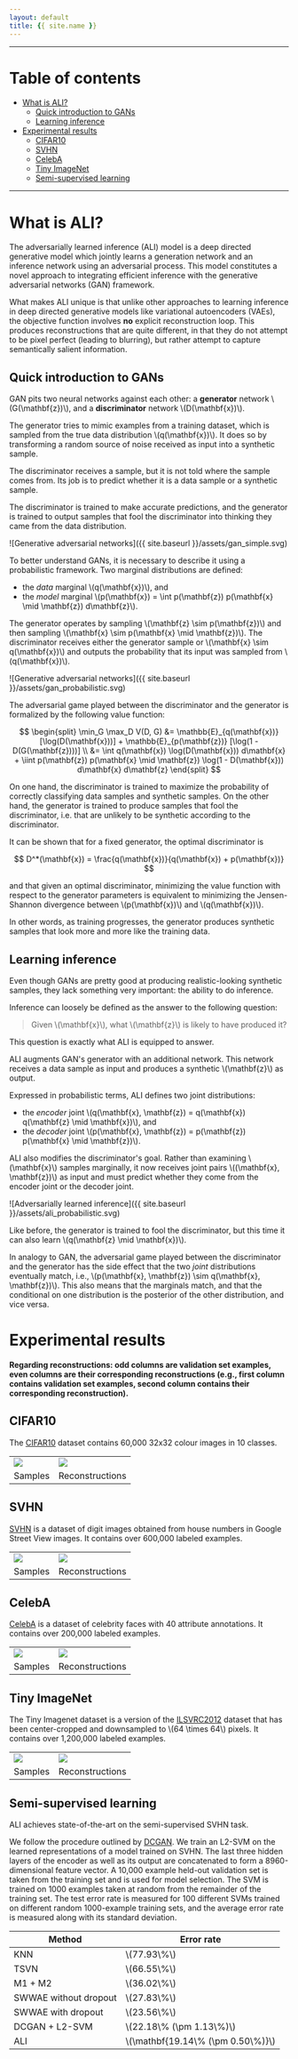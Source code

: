 ```yaml
---
layout: default
title: {{ site.name }}
---
```


---

# Table of contents

* [What is ALI?](#what_is)
    * [Quick introduction to GANs](#gan_intro)
    * [Learning inference](#learning_inference)
* [Experimental results](#experimental_results)
    * [CIFAR10](#cifar10)
    * [SVHN](#svhn)
    * [CelebA](#celeba)
    * [Tiny ImageNet](#tiny_imagenet)
    * [Semi-supervised learning](#semi_supervised)

---

<a name="what_is"></a>

# What is ALI?

The adversarially learned inference (ALI) model is a deep directed generative
model which jointly learns a generation network and an inference network using
an adversarial process. This model constitutes a novel approach to integrating
efficient inference with the generative adversarial networks (GAN) framework.

What makes ALI unique is that unlike other approaches to learning inference in
deep directed generative models like variational autoencoders (VAEs), the
objective function involves **no** explicit reconstruction loop. This produces
reconstructions that are quite different, in that they do not attempt to be
pixel perfect (leading to blurring), but rather attempt to capture semantically
salient information.

<a name="gan_intro"></a>

## Quick introduction to GANs

GAN pits two neural networks against each other: a **generator** network
\\(G(\\mathbf{z})\\), and a **discriminator** network \\(D(\\mathbf{x})\\).

The generator tries to mimic examples from a training dataset, which is sampled
from the true data distribution \\(q(\\mathbf{x})\\). It does so by transforming
a random source of noise received as input into a synthetic sample.

The discriminator receives a sample, but it is not told where the sample comes
from. Its job is to predict whether it is a data sample or a synthetic sample.

The discriminator is trained to make accurate predictions, and the generator is
trained to output samples that fool the discriminator into thinking they came
from the data distribution.

![Generative adversarial networks]({{ site.baseurl }}/assets/gan_simple.svg)

To better understand GANs, it is necessary to describe it using a probabilistic
framework. Two marginal distributions are defined:

* the _data_ marginal \\(q(\\mathbf{x})\\), and
* the _model_ marginal \\(p(\\mathbf{x}) =
  \\int p(\\mathbf{z}) p(\\mathbf{x} \\mid \\mathbf{z}) d\\mathbf{z}\\).

The generator operates by sampling \\(\\mathbf{z} \\sim p(\\mathbf{z})\\) and
then sampling \\(\\mathbf{x} \\sim p(\\mathbf{x} \\mid \\mathbf{z})\\).
The discriminator receives either the generator sample or
\\(\\mathbf{x} \\sim q(\\mathbf{x})\\) and outputs the probability that its
input was sampled from \\(q(\\mathbf{x})\\).

![Generative adversarial networks]({{ site.baseurl }}/assets/gan_probabilistic.svg)

The adversarial game played between the discriminator and the generator is
formalized by the following value function:

$$
\begin{split}
    \min_G \max_D V(D, G)
    &= \mathbb{E}_{q(\mathbf{x})} [\log(D(\mathbf{x}))] +
       \mathbb{E}_{p(\mathbf{z})} [\log(1 - D(G(\mathbf{z})))] \\
    &= \int q(\mathbf{x}) \log(D(\mathbf{x})) d\mathbf{x} +
       \iint p(\mathbf{z}) p(\mathbf{x} \mid \mathbf{z})
             \log(1 - D(\mathbf{x})) d\mathbf{x} d\mathbf{z}
\end{split}
$$

On one hand, the discriminator is trained to maximize the probability of correctly
classifying data samples and synthetic samples. On the other hand, the
generator is trained to produce samples that fool the discriminator, i.e.
that are unlikely to be synthetic according to the discriminator.

It can be shown that for a fixed generator, the optimal discriminator is

$$
    D^*(\mathbf{x}) = \frac{q(\mathbf{x})}{q(\mathbf{x}) + p(\mathbf{x})}
$$

and that given an optimal discriminator, minimizing the value function with
respect to the generator parameters is equivalent to minimizing the
Jensen-Shannon divergence between \\(p(\\mathbf{x})\\) and \\(q(\\mathbf{x})\\).

In other words, as training progresses, the generator produces synthetic samples
that look more and more like the training data.

<a name="learning_inference"></a>

## Learning inference

Even though GANs are pretty good at producing realistic-looking synthetic
samples, they lack something very important: the ability to do inference.

Inference can loosely be defined as the answer to the following question:

> Given \\(\\mathbf{x}\\), what \\(\\mathbf{z}\\) is likely to have produced it?

This question is exactly what ALI is equipped to answer.

ALI augments GAN's generator with an additional network. This network receives
a data sample as input and produces a synthetic \\(\\mathbf{z}\\) as output.

Expressed in probabilistic terms, ALI defines two joint distributions:

* the _encoder_ joint \\(q(\\mathbf{x}, \\mathbf{z}) = q(\\mathbf{x})
  q(\\mathbf{z} \\mid \\mathbf{x})\\), and
* the _decoder_ joint \\(p(\\mathbf{x}, \\mathbf{z}) = p(\\mathbf{z})
  p(\\mathbf{x} \\mid \\mathbf{z})\\).

ALI also modifies the discriminator's goal. Rather than examining
\\(\\mathbf{x}\\) samples marginally, it now receives joint pairs
\\((\\mathbf{x}, \\mathbf{z})\\) as input and must predict whether they come
from the encoder joint or the decoder joint.

![Adversarially learned inference]({{ site.baseurl }}/assets/ali_probabilistic.svg)

Like before, the generator is trained to fool the discriminator, but this time
it can also learn \\(q(\\mathbf{z} \\mid \\mathbf{x})\\).

In analogy to GAN, the adversarial game played between the discriminator and the
generator has the side effect that the two _joint_ distributions eventually match,
i.e., \\(p(\\mathbf{x}, \\mathbf{z}) \\sim q(\\mathbf{x}, \\mathbf{z})\\). This
also means that the marginals match, and that the conditional on one
distribution is the posterior of the other distribution, and vice versa.

<a name="experimental_results"></a>

# Experimental results

**Regarding reconstructions: odd columns are validation set examples, even
columns are their corresponding reconstructions (e.g., first column contains
validation set examples, second column contains their corresponding
reconstruction).**

<a name="cifar10"></a>

## CIFAR10

The [CIFAR10](https://www.cs.toronto.edu/~kriz/cifar.html) dataset contains
60,000 32x32 colour images in 10 classes.

<table>
  <tr>
    <td><img src="{{ site.baseurl }}/assets/cifar10_samples.png"></td>
    <td><img src="{{ site.baseurl }}/assets/cifar10_reconstructions.png"></td>
  </tr>
  <tr>
    <td><center>Samples</center></td>
    <td><center>Reconstructions</center></td>
  </tr>
</table>

<a name="svhn"></a>

## SVHN

[SVHN](http://ufldl.stanford.edu/housenumbers/) is a dataset of digit images
obtained from house numbers in Google Street View images. It contains over
600,000 labeled examples.

<table>
  <tr>
    <td><img src="{{ site.baseurl }}/assets/svhn_samples.png"></td>
    <td><img src="{{ site.baseurl }}/assets/svhn_reconstructions.png"></td>
  </tr>
  <tr>
    <td><center>Samples</center></td>
    <td><center>Reconstructions</center></td>
  </tr>
</table>

<a name="celeba"></a>

## CelebA

[CelebA](http://mmlab.ie.cuhk.edu.hk/projects/CelebA.html) is a dataset of
celebrity faces with 40 attribute annotations. It contains over 200,000 labeled
examples.

<table>
  <tr>
    <td><img src="{{ site.baseurl }}/assets/celeba_samples.png"></td>
    <td><img src="{{ site.baseurl }}/assets/celeba_reconstructions.png"></td>
  </tr>
  <tr>
    <td><center>Samples</center></td>
    <td><center>Reconstructions</center></td>
  </tr>
</table>

<a name="semi_supervised"></a>

<a name="tiny_imagenet"></a>

## Tiny ImageNet

The Tiny Imagenet dataset is a version of the
[ILSVRC2012](http://www.image-net.org/challenges/LSVRC/2012/) dataset that has
been center-cropped and downsampled to \\(64 \\times 64\\) pixels. It contains
over 1,200,000 labeled examples.

<table>
  <tr>
    <td><img src="{{ site.baseurl }}/assets/tiny_imagenet_samples.png"></td>
    <td><img src="{{ site.baseurl }}/assets/tiny_imagenet_reconstructions.png"></td>
  </tr>
  <tr>
    <td><center>Samples</center></td>
    <td><center>Reconstructions</center></td>
  </tr>
</table>

<a name="semi_supervised"></a>

## Semi-supervised learning

ALI achieves state-of-the-art on the semi-supervised SVHN task.

We follow the procedure outlined by [DCGAN](https://arxiv.org/abs/1511.06434).
We train an L2-SVM on the learned representations of a model trained on SVHN.
The last three hidden layers of the encoder as well as its output are
concatenated to form a 8960-dimensional feature vector. A 10,000 example
held-out validation set is taken from the training set and is used for model
selection. The SVM is trained on 1000 examples taken at random from the
remainder of the training set. The test error rate is measured for 100 different
SVMs trained on different random 1000-example training sets, and the average
error rate is measured along with its standard deviation.

| Method                | Error rate                              |
| --------------------- | --------------------------------------- |
| KNN                   | \\(77.93\\%\\)                          |
| TSVN                  | \\(66.55\\%\\)                          |
| M1 + M2               | \\(36.02\\%\\)                          |
| SWWAE without dropout | \\(27.83\\%\\)                          |
| SWWAE with dropout    | \\(23.56\\%\\)                          |
| DCGAN + L2-SVM        | \\(22.18\\% (\\pm 1.13\\%)\\)           |
| ALI                   | \\(\\mathbf{19.14\\% (\\pm 0.50\\%)}\\) |
